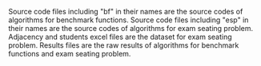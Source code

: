 Source code files including "bf" in their names are the source codes of algorithms for benchmark functions.
Source code files including "esp" in their names are the source codes of algorithms for exam seating problem.
Adjacency and students excel files are the dataset for exam seating problem.
Results files are the raw results of algorithms for benchmark functions and exam seating problem.
